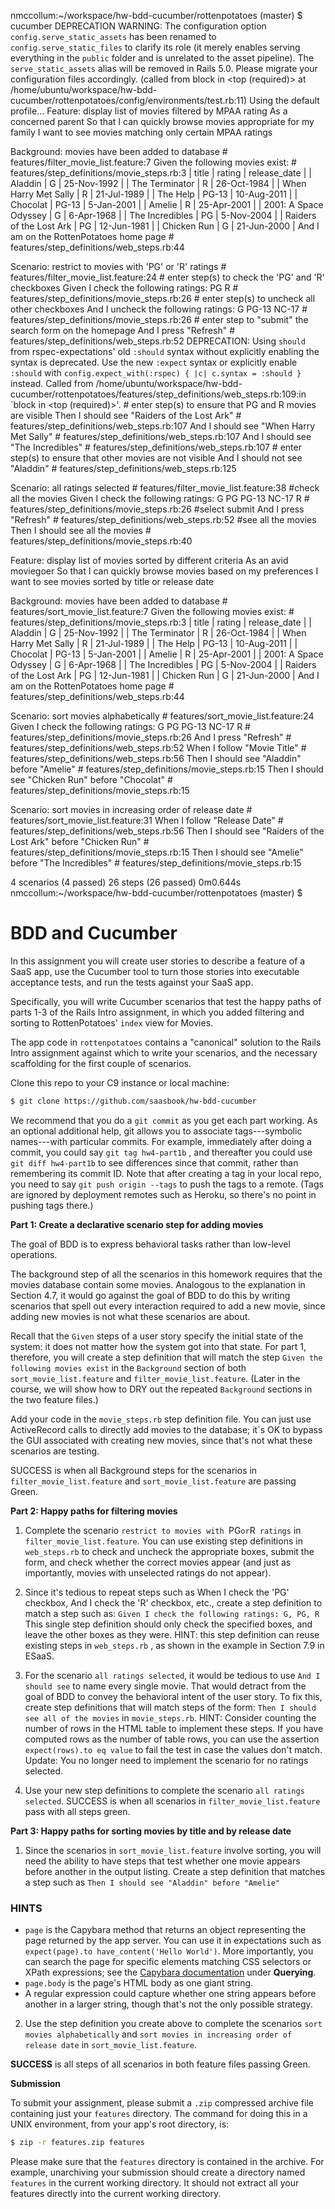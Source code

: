 nmccollum:~/workspace/hw-bdd-cucumber/rottenpotatoes (master) $ cucumber
DEPRECATION WARNING: The configuration option `config.serve_static_assets` has been renamed to `config.serve_static_files` to clarify its role (it merely enables serving everything in the `public` folder and is unrelated to the asset pipeline). The `serve_static_assets` alias will be removed in Rails 5.0. Please migrate your configuration files accordingly. (called from block in <top (required)> at /home/ubuntu/workspace/hw-bdd-cucumber/rottenpotatoes/config/environments/test.rb:11)
Using the default profile...
Feature: display list of movies filtered by MPAA rating
  As a concerned parent
  So that I can quickly browse movies appropriate for my family
  I want to see movies matching only certain MPAA ratings

  Background: movies have been added to database # features/filter_movie_list.feature:7
    Given the following movies exist:            # features/step_definitions/movie_steps.rb:3
      | title                   | rating | release_date |
      | Aladdin                 | G      | 25-Nov-1992  |
      | The Terminator          | R      | 26-Oct-1984  |
      | When Harry Met Sally    | R      | 21-Jul-1989  |
      | The Help                | PG-13  | 10-Aug-2011  |
      | Chocolat                | PG-13  | 5-Jan-2001   |
      | Amelie                  | R      | 25-Apr-2001  |
      | 2001: A Space Odyssey   | G      | 6-Apr-1968   |
      | The Incredibles         | PG     | 5-Nov-2004   |
      | Raiders of the Lost Ark | PG     | 12-Jun-1981  |
      | Chicken Run             | G      | 21-Jun-2000  |
    And I am on the RottenPotatoes home page     # features/step_definitions/web_steps.rb:44

  Scenario: restrict to movies with 'PG' or 'R' ratings # features/filter_movie_list.feature:24
      # enter step(s) to check the 'PG' and 'R' checkboxes
    Given I check the following ratings: PG R           # features/step_definitions/movie_steps.rb:26
      # enter step(s) to uncheck all other checkboxes
    And I uncheck the following ratings: G PG-13 NC-17  # features/step_definitions/movie_steps.rb:26
      # enter step to "submit" the search form on the homepage
    And I press "Refresh"                               # features/step_definitions/web_steps.rb:52
DEPRECATION: Using `should` from rspec-expectations' old `:should` syntax without explicitly enabling the syntax is deprecated. Use the new `:expect` syntax or explicitly enable `:should` with `config.expect_with(:rspec) { |c| c.syntax = :should }` instead. Called from /home/ubuntu/workspace/hw-bdd-cucumber/rottenpotatoes/features/step_definitions/web_steps.rb:109:in `block in <top (required)>'.
      # enter step(s) to ensure that PG and R movies are visible
    Then I should see "Raiders of the Lost Ark"         # features/step_definitions/web_steps.rb:107
    And I should see "When Harry Met Sally"             # features/step_definitions/web_steps.rb:107
    And I should see "The Incredibles"                  # features/step_definitions/web_steps.rb:107
      # enter step(s) to ensure that other movies are not visible
    And I should not see "Aladdin"                      # features/step_definitions/web_steps.rb:125

  Scenario: all ratings selected                            # features/filter_movie_list.feature:38
      #check all the movies
    Given I check the following ratings: G PG PG-13 NC-17 R # features/step_definitions/movie_steps.rb:26
      #select submit
    And I press "Refresh"                                   # features/step_definitions/web_steps.rb:52
      #see all the movies
    Then I should see all the movies                        # features/step_definitions/movie_steps.rb:40

Feature: display list of movies sorted by different criteria
  As an avid moviegoer
  So that I can quickly browse movies based on my preferences
  I want to see movies sorted by title or release date

  Background: movies have been added to database # features/sort_movie_list.feature:7
    Given the following movies exist:            # features/step_definitions/movie_steps.rb:3
      | title                   | rating | release_date |
      | Aladdin                 | G      | 25-Nov-1992  |
      | The Terminator          | R      | 26-Oct-1984  |
      | When Harry Met Sally    | R      | 21-Jul-1989  |
      | The Help                | PG-13  | 10-Aug-2011  |
      | Chocolat                | PG-13  | 5-Jan-2001   |
      | Amelie                  | R      | 25-Apr-2001  |
      | 2001: A Space Odyssey   | G      | 6-Apr-1968   |
      | The Incredibles         | PG     | 5-Nov-2004   |
      | Raiders of the Lost Ark | PG     | 12-Jun-1981  |
      | Chicken Run             | G      | 21-Jun-2000  |
    And I am on the RottenPotatoes home page     # features/step_definitions/web_steps.rb:44

  Scenario: sort movies alphabetically                      # features/sort_movie_list.feature:24
    Given I check the following ratings: G PG PG-13 NC-17 R # features/step_definitions/movie_steps.rb:26
    And I press "Refresh"                                   # features/step_definitions/web_steps.rb:52
    When I follow "Movie Title"                             # features/step_definitions/web_steps.rb:56
    Then I should see "Aladdin" before "Amelie"             # features/step_definitions/movie_steps.rb:15
    Then I should see "Chicken Run" before "Chocolat"       # features/step_definitions/movie_steps.rb:15

  Scenario: sort movies in increasing order of release date          # features/sort_movie_list.feature:31
    When I follow "Release Date"                                     # features/step_definitions/web_steps.rb:56
    Then I should see "Raiders of the Lost Ark" before "Chicken Run" # features/step_definitions/movie_steps.rb:15
    Then I should see "Amelie" before "The Incredibles"              # features/step_definitions/movie_steps.rb:15

4 scenarios (4 passed)
26 steps (26 passed)
0m0.644s
nmccollum:~/workspace/hw-bdd-cucumber/rottenpotatoes (master) $


BDD and Cucumber
================


In this assignment you will create user stories to describe a feature of a 
SaaS app, use the Cucumber tool to turn those stories into executable 
acceptance tests, and run the tests against your SaaS app.  

Specifically, you will write Cucumber scenarios that test the happy
paths of parts 1-3 of the Rails Intro assignment, in which you added
filtering and sorting to RottenPotatoes' `index` view for Movies.

The app code in `rottenpotatoes` contains a "canonical" solution to the
Rails Intro assignment against which to write your scenarios, and the
necessary scaffolding for the first couple of scenarios. 

Clone this repo to your C9 instance or local machine:

```sh
$ git clone https://github.com/saasbook/hw-bdd-cucumber
```

We recommend
that you do a `git commit` as you get each part working.  As an optional
additional help, git allows you to associate tags---symbolic
names---with particular commits.  For example, immediately after doing a
commit, you could say `git tag hw4-part1b` , and thereafter you could
use `git diff hw4-part1b` to see differences since that commit, rather
than remembering its commit ID.  Note that after creating a tag in your
local repo, you need to say `git push origin --tags` to push the tags to
a remote.  (Tags are ignored by deployment remotes such as Heroku, so
there's no point in pushing tags there.) 

**Part 1: Create a declarative scenario step for adding movies**

The goal of BDD is to express behavioral tasks rather than low-level operations.  

The background step of all the scenarios in this homework requires that
the movies database contain some movies.  Analogous to the explanation
in Section 4.7, it would go against the goal of BDD to do this by
writing scenarios that spell out every interaction required to add a new
movie, since adding new movies is not what these scenarios are about. 

Recall that the `Given` steps of a user story specify the initial state
of the system: it does not matter how the system got into that state.
For part 1, therefore, you will create a step definition that will match
the step `Given the following movies exist` in the `Background` section
of both `sort_movie_list.feature` and `filter_movie_list.feature`.
(Later in the course, we will show how to DRY out the repeated
`Background` sections in the two feature files.) 

Add your code in the `movie_steps.rb` step definition file.  You can
just use ActiveRecord calls to directly add movies to the database; it`s
OK to bypass the GUI associated with creating new movies, since that's
not what these scenarios are testing. 

SUCCESS is when all Background steps for the scenarios in
`filter_movie_list.feature` and `sort_movie_list.feature` are passing
Green. 

**Part 2: Happy paths for filtering movies**

1. Complete the scenario `restrict to movies with `PG` or `R` ratings` in `filter_movie_list.feature`. You can use existing step definitions in `web_steps.rb` to check and uncheck the appropriate boxes, submit the form, and check whether the correct movies appear (and just as importantly, movies with unselected ratings do not appear).

2. Since it's tedious to repeat steps such as When I check the 'PG' checkbox, And I check the 'R' checkbox, etc., create a step definition to match a step such as:
`Given I check the following ratings: G, PG, R`
This single step definition should only check the specified boxes, and
leave the other boxes as they were. HINT: this step definition can reuse
existing steps in  `web_steps.rb` , as shown in the example in Section
7.9 in ESaaS.

3. For the scenario `all ratings selected`, it would be tedious to use `And I should see` to name every single movie. That would detract from the goal of BDD to convey the behavioral intent of the user story. To fix this, create step definitions that will match steps of the form: 
`Then I should see all of the movies` in `movie_steps.rb`. 
HINT: Consider counting the number of rows in the HTML table to implement these steps. If you have computed rows as the number of table rows, you can use the assertion 
`expect(rows).to eq value`
to fail the test in case the values don't match.
Update: You no longer need to implement the scenario for no ratings selected.

4. Use your new step definitions to complete the scenario `all ratings selected`. SUCCESS is when all scenarios in `filter_movie_list.feature` pass with all steps green.

**Part 3: Happy paths for sorting movies by title and by release date**

1. Since the scenarios in `sort_movie_list.feature` involve sorting, you will need the ability to have steps that test whether one movie appears before another in the output listing. Create a step definition that matches a step such as 
`Then I should see "Aladdin" before "Amelie"`

### HINTS

  * `page` is the Capybara method that returns an object representing
  the page returned by the app server.  You can use it in expectations
  such as `expect(page).to have_content('Hello World')`.  More
  importantly, you can search the page for specific elements matching
  CSS selectors or XPath expressions; see the [Capybara
  documentation](https://github.com/jnicklas/capybara) under **Querying**.
  * `page.body` is the page's HTML body as one giant string.  
  * A regular expression could capture whether one string appears before
  another in a larger string, though that's not the only possible
  strategy. 

2. Use the step definition you create above to complete the scenarios `sort movies alphabetically` and `sort movies in increasing order of release date` in `sort_movie_list.feature`.

**SUCCESS** is all steps of all scenarios in both feature files passing Green.

**Submission**

To submit your assignment, please submit a `.zip` compressed archive
file containing just your `features` directory. The command for doing
this in a UNIX environment, from your app's root directory, is:

```sh
$ zip -r features.zip features
```

Please make sure that the `features` directory is contained in the
archive. For example, unarchiving your submission should create a
directory named `features` in the current working directory. It should
not extract all your features directly into the current working
directory. 
